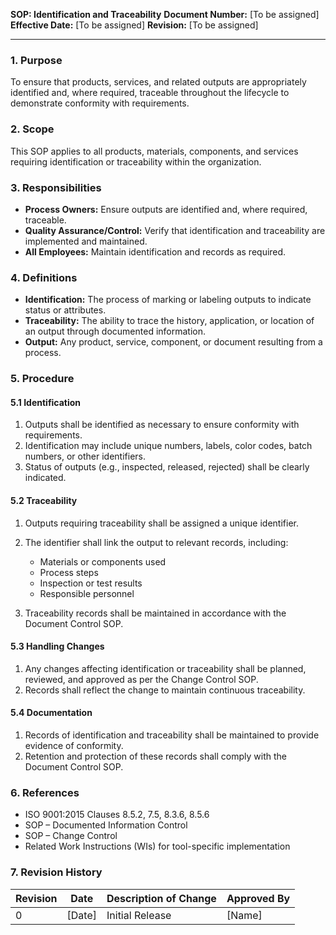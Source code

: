 **SOP: Identification and Traceability**
**Document Number:** [To be assigned]
**Effective Date:** [To be assigned]
**Revision:** [To be assigned]

---

### 1. Purpose

To ensure that products, services, and related outputs are appropriately identified and, where required, traceable throughout the lifecycle to demonstrate conformity with requirements.

### 2. Scope

This SOP applies to all products, materials, components, and services requiring identification or traceability within the organization.

### 3. Responsibilities

* **Process Owners:** Ensure outputs are identified and, where required, traceable.
* **Quality Assurance/Control:** Verify that identification and traceability are implemented and maintained.
* **All Employees:** Maintain identification and records as required.

### 4. Definitions

* **Identification:** The process of marking or labeling outputs to indicate status or attributes.
* **Traceability:** The ability to trace the history, application, or location of an output through documented information.
* **Output:** Any product, service, component, or document resulting from a process.

### 5. Procedure

#### 5.1 Identification

1. Outputs shall be identified as necessary to ensure conformity with requirements.
2. Identification may include unique numbers, labels, color codes, batch numbers, or other identifiers.
3. Status of outputs (e.g., inspected, released, rejected) shall be clearly indicated.

#### 5.2 Traceability

1. Outputs requiring traceability shall be assigned a unique identifier.
2. The identifier shall link the output to relevant records, including:

   * Materials or components used
   * Process steps
   * Inspection or test results
   * Responsible personnel
3. Traceability records shall be maintained in accordance with the Document Control SOP.

#### 5.3 Handling Changes

1. Any changes affecting identification or traceability shall be planned, reviewed, and approved as per the Change Control SOP.
2. Records shall reflect the change to maintain continuous traceability.

#### 5.4 Documentation

1. Records of identification and traceability shall be maintained to provide evidence of conformity.
2. Retention and protection of these records shall comply with the Document Control SOP.

### 6. References

* ISO 9001:2015 Clauses 8.5.2, 7.5, 8.3.6, 8.5.6
* SOP – Documented Information Control
* SOP – Change Control
* Related Work Instructions (WIs) for tool-specific implementation

### 7. Revision History

| Revision | Date   | Description of Change | Approved By |
| -------- | ------ | --------------------- | ----------- |
| 0        | [Date] | Initial Release       | [Name]      |
